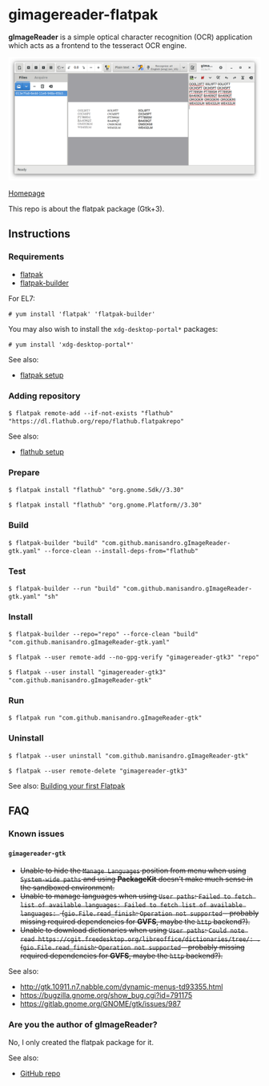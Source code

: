 # gimagereader-flatpak

**gImageReader** is a simple optical character recognition (OCR) application which acts as a frontend to the tesseract OCR engine.

![gimagereader-gtk3-flatpak screenshot](gimagereader-gtk3-flatpak.png)

[Homepage](https://github.com/manisandro/gImageReader)

This repo is about the flatpak package (Gtk+3).

## Instructions

### Requirements

* [flatpak](https://github.com/flatpak/flatpak)
* [flatpak-builder](https://github.com/flatpak/flatpak-builder)

For EL7:

```
# yum install 'flatpak' 'flatpak-builder'
```

You may also wish to install the `xdg-desktop-portal*` packages:

```
# yum install 'xdg-desktop-portal*'
```

See also:

* [flatpak setup](https://flatpak.org/setup)

### Adding repository

```
$ flatpak remote-add --if-not-exists "flathub" "https://dl.flathub.org/repo/flathub.flatpakrepo"
```

See also:

* [flathub setup](http://docs.flatpak.org/en/latest/using-flatpak.html#add-a-remote)

### Prepare

```
$ flatpak install "flathub" "org.gnome.Sdk//3.30"
```

```
$ flatpak install "flathub" "org.gnome.Platform//3.30"
```

### Build

```
$ flatpak-builder "build" "com.github.manisandro.gImageReader-gtk.yaml" --force-clean --install-deps-from="flathub"
```

### Test

```
$ flatpak-builder --run "build" "com.github.manisandro.gImageReader-gtk.yaml" "sh"
```

### Install

```
$ flatpak-builder --repo="repo" --force-clean "build" "com.github.manisandro.gImageReader-gtk.yaml"
```

```
$ flatpak --user remote-add --no-gpg-verify "gimagereader-gtk3" "repo"
```

```
$ flatpak --user install "gimagereader-gtk3" "com.github.manisandro.gImageReader-gtk"
```

### Run

```
$ flatpak run "com.github.manisandro.gImageReader-gtk"
```

### Uninstall

```
$ flatpak --user uninstall "com.github.manisandro.gImageReader-gtk"
```

```
$ flatpak --user remote-delete "gimagereader-gtk3"
```

See also: [Building your first Flatpak](http://docs.flatpak.org/en/latest/first-build.html)

## FAQ

### Known issues

#### `gimagereader-gtk`

 * ~~Unable to hide the `Manage Languages` position from menu when using `System-wide paths` and using **PackageKit** doesn't make much sense in the sandboxed environment.~~
 * ~~Unable to manage languages when using `User paths`: `Failed to fetch list of available languages: Failed to fetch list of available languages: ` (`gio.File.read_finish`: `Operation not supported` - probably missing required dependencies for **GVFS**, maybe the `http` backend?).~~
 * ~~Unable to download dictionaries when using `User paths`: `Could note read https://cgit.freedesktop.org/libreoffice/dictionaries/tree/: .` (`gio.File.read_finish`: `Operation not supported` - probably missing required dependencies for **GVFS**, maybe the `http` backend?).~~

See also:
 * http://gtk.10911.n7.nabble.com/dynamic-menus-td93355.html
 * https://bugzilla.gnome.org/show_bug.cgi?id=791175
 * https://gitlab.gnome.org/GNOME/gtk/issues/987

### Are you the author of gImageReader?

No, I only created the flatpak package for it.

See also:

* [GitHub repo](https://github.com/manisandro/gImageReader)

